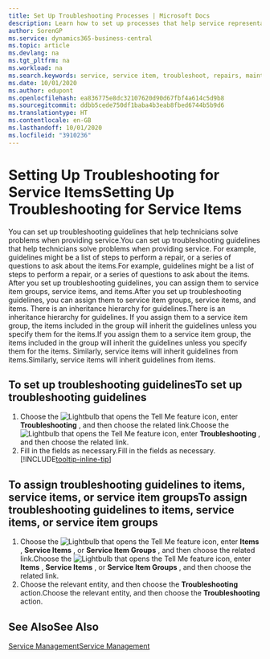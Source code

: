 ```yaml
---
title: Set Up Troubleshooting Processes | Microsoft Docs
description: Learn how to set up processes that help service representatives identify and resolve issues with service items.
author: SorenGP
ms.service: dynamics365-business-central
ms.topic: article
ms.devlang: na
ms.tgt_pltfrm: na
ms.workload: na
ms.search.keywords: service, service item, troubleshoot, repairs, maintenance
ms.date: 10/01/2020
ms.author: edupont
ms.openlocfilehash: ea836775e8dc32107620d90d67fbf4a614c5d9b8
ms.sourcegitcommit: ddbb5cede750df1baba4b3eab8fbed6744b5b9d6
ms.translationtype: HT
ms.contentlocale: en-GB
ms.lasthandoff: 10/01/2020
ms.locfileid: "3910236"
---
```

# <a name="setting-up-troubleshooting-for-service-items"></a><span data-ttu-id="76d17-103">Setting Up Troubleshooting for Service Items</span><span class="sxs-lookup"><span data-stu-id="76d17-103">Setting Up Troubleshooting for Service Items</span></span>
<span data-ttu-id="76d17-104">You can set up troubleshooting guidelines that help technicians solve problems when providing service.</span><span class="sxs-lookup"><span data-stu-id="76d17-104">You can set up troubleshooting guidelines that help technicians solve problems when providing service.</span></span> <span data-ttu-id="76d17-105">For example, guidelines might be a list of steps to perform a repair, or a series of questions to ask about the items.</span><span class="sxs-lookup"><span data-stu-id="76d17-105">For example, guidelines might be a list of steps to perform a repair, or a series of questions to ask about the items.</span></span> <span data-ttu-id="76d17-106">After you set up troubleshooting guidelines, you can assign them to service item groups, service items, and items.</span><span class="sxs-lookup"><span data-stu-id="76d17-106">After you set up troubleshooting guidelines, you can assign them to service item groups, service items, and items.</span></span> <span data-ttu-id="76d17-107">There is an inheritance hierarchy for guidelines.</span><span class="sxs-lookup"><span data-stu-id="76d17-107">There is an inheritance hierarchy for guidelines.</span></span> <span data-ttu-id="76d17-108">If you assign them to a service item group, the items included in the group will inherit the guidelines unless you specify them for the items.</span><span class="sxs-lookup"><span data-stu-id="76d17-108">If you assign them to a service item group, the items included in the group will inherit the guidelines unless you specify them for the items.</span></span> <span data-ttu-id="76d17-109">Similarly, service items will inherit guidelines from items.</span><span class="sxs-lookup"><span data-stu-id="76d17-109">Similarly, service items will inherit guidelines from items.</span></span>  

## <a name="to-set-up-troubleshooting-guidelines"></a><span data-ttu-id="76d17-110">To set up troubleshooting guidelines</span><span class="sxs-lookup"><span data-stu-id="76d17-110">To set up troubleshooting guidelines</span></span>
1. <span data-ttu-id="76d17-111">Choose the ![Lightbulb that opens the Tell Me feature](media/ui-search/search_small.png "Tell me what you want to do") icon, enter **Troubleshooting** , and then choose the related link.</span><span class="sxs-lookup"><span data-stu-id="76d17-111">Choose the ![Lightbulb that opens the Tell Me feature](media/ui-search/search_small.png "Tell me what you want to do") icon, enter **Troubleshooting** , and then choose the related link.</span></span>  
2. <span data-ttu-id="76d17-112">Fill in the fields as necessary.</span><span class="sxs-lookup"><span data-stu-id="76d17-112">Fill in the fields as necessary.</span></span> [!INCLUDE[tooltip-inline-tip](includes/tooltip-inline-tip_md.md)]  

## <a name="to-assign-troubleshooting-guidelines-to-items-service-items-or-service-item-groups"></a><span data-ttu-id="76d17-113">To assign troubleshooting guidelines to items, service items, or service item groups</span><span class="sxs-lookup"><span data-stu-id="76d17-113">To assign troubleshooting guidelines to items, service items, or service item groups</span></span>
1. <span data-ttu-id="76d17-114">Choose the ![Lightbulb that opens the Tell Me feature](media/ui-search/search_small.png "Tell me what you want to do") icon, enter **Items** , **Service Items** , or **Service Item Groups** , and then choose the related link.</span><span class="sxs-lookup"><span data-stu-id="76d17-114">Choose the ![Lightbulb that opens the Tell Me feature](media/ui-search/search_small.png "Tell me what you want to do") icon, enter **Items** , **Service Items** , or **Service Item Groups** , and then choose the related link.</span></span>  
2. <span data-ttu-id="76d17-115">Choose the relevant entity, and then choose the **Troubleshooting** action.</span><span class="sxs-lookup"><span data-stu-id="76d17-115">Choose the relevant entity, and then choose the **Troubleshooting** action.</span></span>  

## <a name="see-also"></a><span data-ttu-id="76d17-116">See Also</span><span class="sxs-lookup"><span data-stu-id="76d17-116">See Also</span></span>
[<span data-ttu-id="76d17-117">Service Management</span><span class="sxs-lookup"><span data-stu-id="76d17-117">Service Management</span></span>](service-service.md)